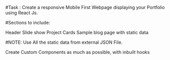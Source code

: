 #Task : Create a responsive Mobile First Webpage displaying your Portfolio using React Js.

#Sections to include:

Header Slide show
Project Cards
Sample blog page with static data
 

#NOTE: Use All the static data from external JSON File.

Create Custom Components as much as possible, with inbuilt hooks
